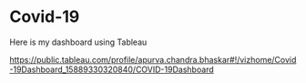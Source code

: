 # Covid-19

Here is my dashboard using Tableau

https://public.tableau.com/profile/apurva.chandra.bhaskar#!/vizhome/Covid-19Dashboard_15889330320840/COVID-19Dashboard
